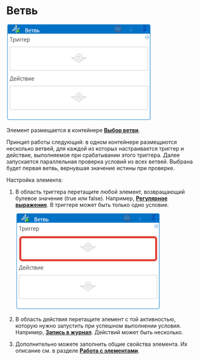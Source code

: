 # Ветвь

![](../../../.gitbook/assets/ветвь.png)

Элемент размещается в контейнере [**Выбор ветви**](https://docs.primo-rpa.ru/primo-rpa/g\_elements/osnovnye-elementy/els\_logic/el\_logic\_pickbranch). 

Принцип работы следующий: в одном контейнере размещаются несколько ветвей, для каждой из которых настраивается триггер и действие, выполняемое при срабатывании этого триггера. Далее запускается параллельная проверка условий из всех ветвей. Выбрана будет первая ветвь, вернувшая значение истины при проверке.

Настройка элемента:

1. В область триггера перетащите любой элемент, возвращающий булевое значение (true или false). Например, [**Регулярное выражение**](https://docs.primo-rpa.ru/primo-rpa/g\_elements/osnovnye-elementy/els\_data/els\_data\_strings/el\_regex). В триггере может быть только одно условие.

   ![](<../../../.gitbook/assets/триггер ветви.png>)

2. В область действия перетащите элемент с той активностью, которую нужно запустить при успешном выполнении условия. Например, [**Запись в журнал**](https://docs.primo-rpa.ru/primo-rpa/g\_elements/osnovnye-elementy/els\_dialogs/el\_dialogs\_addlog). Действий может быть несколько.
3. Дополнительно можете заполнить общие свойства элемента. Их описание см. в разделе [**Работа с элементами**](https://docs.primo-rpa.ru/primo-rpa/primo-studio/process/elements).
